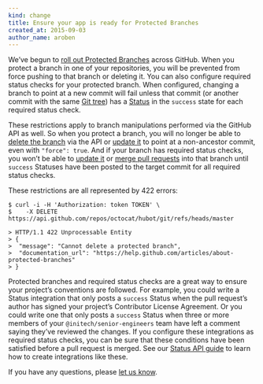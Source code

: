 ```yaml
---
kind: change
title: Ensure your app is ready for Protected Branches
created_at: 2015-09-03
author_name: aroben
---
```


We’ve begun to [roll out Protected Branches][blog] across GitHub. When you
protect a branch in one of your repositories, you will be prevented from
force pushing to that branch or deleting it. You can also configure required
status checks for your protected branch. When configured, changing a branch to
point at a new commit will fail unless that commit (or another commit with
the same [Git tree][tree]) has a [Status][statuses] in the `success` state for
each required status check.

These restrictions apply to branch manipulations performed via the GitHub API
as well. So when you protect a branch, you will no longer be able to [delete
the branch][delete] via the API or [update it][update] to point at a
non-ancestor commit, even with `"force": true`. And if your branch has required
status checks, you won’t be able to [update it][update] or [merge pull
requests][merge] into that branch until `success` Statuses have been posted to
the target commit for all required status checks.

These restrictions are all represented by 422 errors:

``` command-line
$ curl -i -H 'Authorization: token TOKEN' \
$    -X DELETE https://api.github.com/repos/octocat/hubot/git/refs/heads/master

> HTTP/1.1 422 Unprocessable Entity
> {
>  "message": "Cannot delete a protected branch",
>  "documentation_url": "https://help.github.com/articles/about-protected-branches"
> }
```

Protected branches and required status checks are a great way to ensure your
project’s conventions are followed. For example, you could write a Status
integration that only posts a `success` Status when the pull request’s author
has signed your project’s Contributor License Agreement. Or you could write one
that only posts a `success` Status when three or more members of your
`@initech/senior-engineers` team have left a comment saying they’ve reviewed
the changes. If you configure these integrations as required status checks, you
can be sure that these conditions have been satisfied before a pull request is
merged. See our [Status API guide][guide] to learn how to create integrations
like these.

If you have any questions, please [let us know][contact].

[blog]: https://github.com/blog/2051-protected-branches-and-required-status-checks
[statuses]: /v3/repos/statuses/
[tree]: http://git-scm.com/book/en/v2/Git-Internals-Git-Objects#Tree-Objects
[delete]: /v3/git/refs/#delete-a-reference
[update]: /v3/git/refs/#update-a-reference
[merge]: /v3/pulls/#merge-a-pull-request-merge-button
[contact]: https://github.com/contact?form[subject]=Protected+Branches+in+API+responses
[guide]: /guides/building-a-ci-server/
